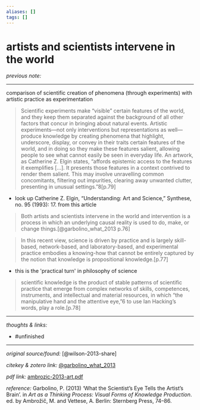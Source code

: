 ```yaml
---
aliases: []
tags: []
---
```


# artists and scientists intervene in the world

_previous note:_ 

---

comparison of scientific creation of phenomena (through experiments) with artistic practice as experimentation

>Scientific experiments make “visible” certain features of the world, and they keep them separated against the background of all other factors that concur in bringing about natural events. Artistic experiments—not only interventions but representations as well—produce knowledge by creating phenomena that highlight, underscore, display, or convey in their traits certain features of the world, and in doing so they make these features salient, allowing people to see what cannot easily be seen in everyday life. An artwork, as Catherine Z. Elgin states, “affords epistemic access to the features it exemplifies \[...\]. It presents those features in a context contrived to render them salient. This may involve unravelling common concomitants, filtering out impurities, clearing away unwanted clutter, presenting in unusual settings.”8[p.79]

- look up Catherine Z. Elgin, “Understanding: Art and Science,” Synthese, no. 95 (1993): 17. from this article

>Both artists and scientists intervene in the world and intervention is a process in which an underlying causal reality is used to do, make, or change things.[@garbolino_what_2013 p.76]

>In this recent view, science is driven by practice and is largely skill-based, network-based, and laboratory-based, and experimental practice embodies a knowing-how that cannot be entirely captured by the notion that knowledge is propositional knowledge.[p.77]

- this is the 'practical turn' in philosophy of science


>scientific knowledge is the product of stable patterns of scientific practice that emerge from complex networks of skills, competences, instruments, and intellectual and material resources, in which “the manipulative hand and the attentive eye,”6 to use Ian Hacking’s words, play a role.[p.78]



---

_thoughts & links:_



- #unfinished 

---

_original source/found:_ [@wilson-2013-share]

_citekey & zotero link:_ [@garbolino_what_2013](zotero://select/items/1_XA59N38Y)

_pdf link:_ [ambrozic-2013-art.pdf]([ambrozic-2013-art.pdf](hook://file/uQMk7HDbi?p=QWN0aW9uLzIwMjAwNzE0IC0gZG9jcyB0byBwcm9jZXNz&n=ambrozic-2013-art.pdf))

_reference:_ Garbolino, P. (2013) ‘What the Scientist’s Eye Tells the Artist’s Brain’. in _Art as a Thinking Process: Visual Forms of Knowledge Production_. ed. by Ambrožič, M. and Vettese, A. Berlin: Sternberg Press, 74–86.


